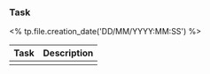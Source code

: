 ###  Task

<% tp.file.creation_date('DD/MM/YYYY:MM:SS') %>

| Task | Description |
|:----:|:-----------:|
|      |             |
